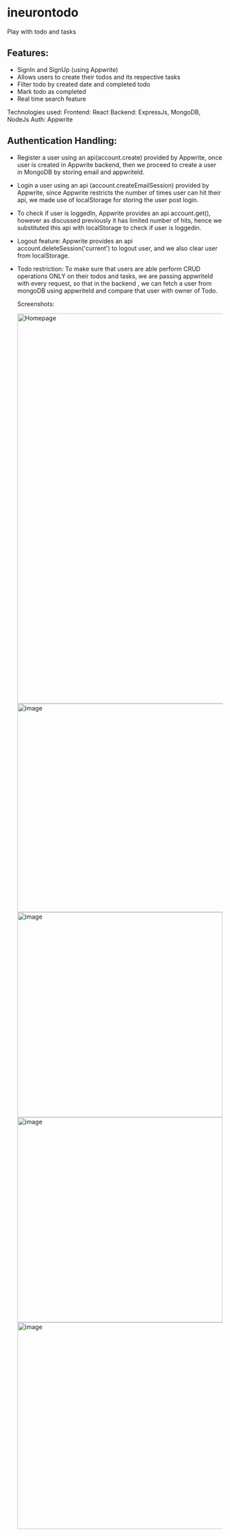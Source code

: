 # ineurontodo
Play with todo and tasks

## Features:
 - SignIn and SignUp (using Appwrite)
 - Allows users to create their todos and its respective tasks
 - Filter todo by created date and completed todo
 - Mark todo as completed
 - Real time search feature

Technologies used:
Frontend: React
Backend: ExpressJs, MongoDB, NodeJs
Auth: Appwrite

## Authentication Handling:
- Register a user using an api(account.create) provided by Appwrite, once user is created in Appwrite backend, then we proceed to create a user in MongoDB by storing email and appwriteId.
- Login a user using an api (account.createEmailSession) provided by Appwrite, since Appwrite restricts the number of times user can hit their api, we made use of localStorage for storing the user post login.
- To check if user is loggedIn, Appwrite provides an api account.get(), however as discussed previously it has limited number of hits, hence we substituted this api with localStorage to check if user is loggedin.
- Logout feature: Appwrite provides an api account.deleteSession('current') to logout user, and we also clear user from localStorage.
- Todo restriction: To make sure that users are able perform CRUD operations ONLY on their todos and tasks, we are passing appwriteId with every request, so that in the backend , we can fetch a user from mongoDB using appwriteId and compare that user with owner of Todo.

 
 
  Screenshots:
  
  <img width="911" alt="Homepage" src="https://user-images.githubusercontent.com/43242236/205498057-3eef59e5-f6dc-420c-8658-462957060878.png">
  
  <img width="487" alt="image" src="https://user-images.githubusercontent.com/43242236/205498127-d4e171b6-b23b-4b0c-819c-721e55fba990.png">

  <img width="479" alt="image" src="https://user-images.githubusercontent.com/43242236/205498186-5567d2dc-c0d6-49ae-a438-902f91e05d6a.png">
  
  <img width="479" alt="image" src="https://user-images.githubusercontent.com/43242236/205498374-4f0e7a3c-e114-46fd-a7f6-8d3d5cd3b6bc.png">

  <img width="483" alt="image" src="https://user-images.githubusercontent.com/43242236/205498598-b718aa68-ec83-4e71-8b5b-8ff0eff51db0.png">

   


  
  

